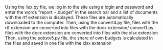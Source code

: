 Using the ilex.py file, we log in to the site using a login and password and enter the words "report + budget" in the search bar and a list of documents with the rtf extension is displayed.
These files are automatically downloaded to the computer.
Then, using the convert4.py file, files with the rtf extension are converted into files with the docx extension/
convert1.py - files with the docx extension are converted into files with the xlsx extension
Then, using the sobstv5.py file, the share of own budgets is calculated in the files and saved in one file with the xlsx extension
